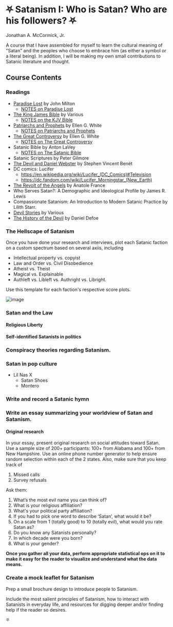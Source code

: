 # ⛧ Satanism I: Who is Satan? Who are his followers? ⛧

Jonathan A. McCormick, Jr. 

A course that I have assembled for myself to learn the cultural meaning 
of "Satan" and the peoples who choose to embrace him (as either a symbol 
or a literal being). In addition, I will  be making my own small 
contributions to Satanic literature and thought.

## Course Contents

### Readings
* [Paradise Lost](./paradise-lost.txt) by John Milton
  * [NOTES on Paradise Lost](./paradise-lost-NOTES.md)
* [The King James Bible](./the-king-james-bible.txt) by Various
  * [NOTES on the KJV Bible](./the-king-james-bible-NOTES.md)
* [Patriarchs and Prophets](./patriarchs-and-prophets.txt) by Ellen G. White
  * [NOTES on Patriarchs and Prophets](./patriarchs-and-prophets-NOTES.md)
* [The Great Controversy](./the-great-controversy.txt) by Ellen G. White
  * [NOTES on The Great Controversy](./the-great-controversy-NOTES.md)
* Satanic Bible by Anton LaVey
  * [NOTES on The Satanic Bible](./the-satanic-bible-NOTES.md)
* Satanic Scriptures by Peter Gilmore
* [The Devil and Daniel Webster](http://fountainheadpress.com/expandingthearc/assets/benetdanielwebster.pdf) by Stephen Vincent Benét 
* DC comics: Lucifer 
  * https://en.wikipedia.org/wiki/Lucifer_(DC_Comics)#Television
  * https://dc.fandom.com/wiki/Lucifer_Morningstar_(New_Earth)
* [The Revolt of the Angels](./the-revolt-of-the-angels.txt) by Anatole France
* Who Serves Satan?: A Demographic and Ideological Profile by James R. Lewis
* Compassionate Satanism: An Introduction to Modern Satanic Practice by Lilith Starr.
* [Devil Stories](./devil-stories.txt) by Various
* [The History of the Devil](./the-history-of-the-devil.txt) by Daniel Defoe

### The Hellscape of Satanism
Once you have done your research and interviews, plot each Satanic faction on a custom spectrum based on several axiis, including
* Intellectual property vs. copyist
* Law and Order vs. Civil Disobedience
* Atheist vs. Theist
* Magical vs. Explainable
* Authleft vs. Libleft vs. Authright vs. Libright.

Use this template for each faction's respective score plots.

![image](https://user-images.githubusercontent.com/67705789/210637450-874084d3-d1d7-4404-b6cf-1102b5af4b34.png)

### Satan and the Law

#### Religious Liberty 

#### Self-identified Satanists in politics

### Conspiracy theories regarding Satanism.

### Satan in pop culture

* Lil Nas X
  * Satan Shoes
  * Montero

### Write and record a Satanic hymn

### Write an essay summarizing your worldview of Satan and Satanism. 

#### Original research

In your essay, present original research on social attitudes toward Satan. 
Use a sample size of 200+ participants: 100+ from Alabama and 100+ from 
New Hampshire. Use an online phone number generator to help ensure 
random selection within each of the 2 states. Also, make sure that
you keep track of
1. Missed calls
2. Survey refusals

Ask them: 
1. What’s the most evil name you can think of?
2. What is your religious affiliation?
3. What's your political party affiliation?
4. If you had to pick one word to describe ‘Satan’, what would it be?
5. On a scale from 1 (totally good) to 10 (totally evil), what would you rate Satan as?
7. Do you know any Satanists personally? 
8. In which decade were you born?
9. What is your gender?

**Once you gather all your data, perform appropriate statistical 
ops on it to make it easy for the reader to visualize and understand
what the data means.**

### Create a mock leaflet for Satanism

Prep a small brochure design to introduce people to Satanism.

Include the most salient principles of Satanism, how to interact with Satanists in everyday life, and resources for digging deeper and/or finding help if the reader so desires. 

⛧
